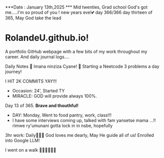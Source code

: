 ***Date : January 13th,2025 *** Mid twenties, Grad school God's got me.....I'm so proud of you ! new years eve!💕 day 366/366 day thirteen of 365, May God take the lead
# RolandeU.github.io!

A portfolio GitHub webpage with a few bits of my work throughout my career. And daily journal logs....


Daily Notes
💚 Imana ninziza Cyane! 
💚 Starting a Neetcode 3 problems a day journey!

I HIT 2K COMMITS YAY!!!

- Occasion: 24', Started TY 
- MIRACLE: GOD will provide always 100%.

Day 13 of 365. **Brave and thouthful!** 
- DAY: Monday, Went to food pantry, work, class!!!
- I have some interviews coming up, talked with fam yansetse mama ...!!
rimwe ry'umunani
gotta lock in in nsbe, hopefully 

3hr work: Daily💚💚💚
God loves me dearly, May He guide all of  us!
Enrolled into Google LLM! 

I went on a walk 💚💚💚💚💚💚
